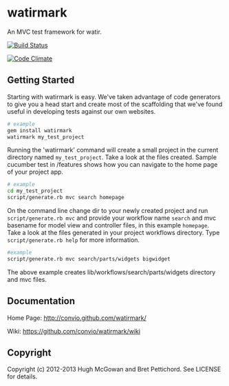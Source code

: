 watirmark
=========

An MVC test framework for watir. 

[![Build Status](https://secure.travis-ci.org/convio/watirmark.png)](http://travis-ci.org/convio/watirmark)

[![Code Climate](https://codeclimate.com/badge.png)](https://codeclimate.com/github/convio/watirmark)

Getting Started
---

Starting with watirmark is easy. We've taken advantage of code generators to give you a head start and create most of the scaffolding that we've found useful in developing tests against our own websites.

```bash
# example
gem install watirmark
watirmark my_test_project
```

Running the 'watirmark' command will create a small project in the current directory named `my_test_project`. Take a look at the files created. Sample cucumber test in /features shows how you can navigate to the home page of your project app.

```bash
# example
cd my_test_project
script/generate.rb mvc search homepage
```
On the command line change dir to your newly created project and run `script/generate.rb mvc` and provide your workflow name `search` and mvc basename for model view and controller files, in this example `homepage`. Take a look at the files generated in your project workflows directory. Type `script/generate.rb help` for more information.

```bash
#example
script/generate.rb mvc search/parts/widgets bigwidget
```

The above example creates lib/workflows/search/parts/widgets directory and mvc files.


Documentation
---

Home Page: <a href="http://convio.github.com/watirmark/">http://convio.github.com/watirmark/</a>

Wiki: <a href="https://github.com/convio/watirmark/wiki">https://github.com/convio/watirmark/wiki</a>


Copyright
---
Copyright (c) 2012-2013 Hugh McGowan and Bret Pettichord. See LICENSE for details.



